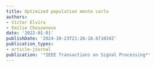 ```yaml
---
title: Optimized population monte carlo
authors:
- Vı́ctor Elvira
- Emilie Chouzenoux
date: '2022-01-01'
publishDate: '2024-10-23T21:26:18.671034Z'
publication_types:
- article-journal
publication: '*IEEE Transactions on Signal Processing*'
---
```

